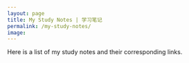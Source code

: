```yaml
---
layout: page
title: My Study Notes | 学习笔记
permalink: /my-study-notes/
image: 
---
```


Here is a list of my study notes and their corresponding links.